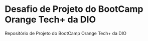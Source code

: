 # Desafio de Projeto do BootCamp Orange Tech+ da DIO

Repositório de Projeto do BootCamp Orange Tech+ da DIO
